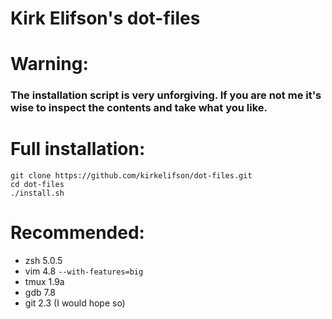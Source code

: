 # Kirk Elifson's dot-files

# Warning:

### The installation script is very unforgiving. If you are not me it's wise to inspect the contents and take what you like.

# Full installation:

```
git clone https://github.com/kirkelifson/dot-files.git
cd dot-files
./install.sh
```

# Recommended:

* zsh 5.0.5
* vim 4.8 `--with-features=big`
* tmux 1.9a
* gdb 7.8
* git 2.3 (I would hope so)
